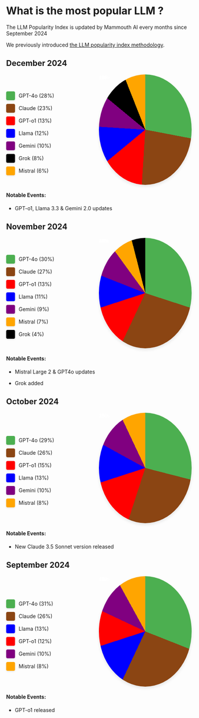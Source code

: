 # What is the most popular LLM ?

The LLM Popularity Index is updated by Mammouth AI every months since September 2024

We previously introduced <a href="../introducing-llm-popularity-index">the LLM popularity index methodology</a>.

## December 2024

<div style="display: flex; align-items: center; justify-content: space-between;">
<div class="legend" style="flex: 1; display: flex; flex-direction: column;">
        <div class="legend-item">
            <div class="color-box" style="background: #4CAF50;"></div>
            <span>GPT-4o (28%)</span>
        </div>
        <div class="legend-item">
            <div class="color-box" style="background: #8B4513;"></div>
            <span>Claude (23%)</span>
        </div>
        <div class="legend-item">
            <div class="color-box" style="background: #FF0000;"></div>
            <span>GPT-o1 (13%)</span>
        </div>
        <div class="legend-item">
            <div class="color-box" style="background: #0000FF;"></div>
            <span>Llama (12%)</span>
        </div>
        <div class="legend-item">
            <div class="color-box" style="background: #800080;"></div>
            <span>Gemini (10%)</span>
        </div>
        <div class="legend-item">
            <div class="color-box" style="background: #000000;"></div>
            <span>Grok (8%)</span>
        </div>
        <div class="legend-item">
            <div class="color-box" style="background: #FFA500;"></div>
            <span>Mistral (6%)</span>
        </div>
    </div>
<div class="pie-chart december" style="flex: 1;">
        <span class="percentage" id="dec-p28">28%</span>
        <span class="percentage" id="dec-p23">23%</span>
        <span class="percentage" id="dec-p13">13%</span>
        <span class="percentage" id="dec-p12">12%</span>
        <span class="percentage" id="dec-p10">10%</span>
        <span class="percentage" id="dec-p8">8%</span>
        <span class="percentage" id="dec-p6">6%</span>
    </div>
</div>

<div class="notes">
        <h4>Notable Events:</h4>
        <ul>
            <li>GPT-o1, Llama 3.3 & Gemini 2.0 updates</li>
        </ul>
</div>


## November 2024

<div style="display: flex; align-items: center; justify-content: space-between;">
<div class="legend" style="flex: 1; display: flex; flex-direction: column;">
        <div class="legend-item">
            <div class="color-box" style="background: #4CAF50;"></div>
            <span>GPT-4o (30%)</span>
        </div>
        <div class="legend-item">
            <div class="color-box" style="background: #8B4513;"></div>
            <span>Claude (27%)</span>
        </div>
        <div class="legend-item">
            <div class="color-box" style="background: #FF0000;"></div>
            <span>GPT-o1 (13%)</span>
        </div>
        <div class="legend-item">
            <div class="color-box" style="background: #0000FF;"></div>
            <span>Llama (11%)</span>
        </div>
        <div class="legend-item">
            <div class="color-box" style="background: #800080;"></div>
            <span>Gemini (9%)</span>
        </div>
        <div class="legend-item">
            <div class="color-box" style="background: #FFA500;"></div>
            <span>Mistral (7%)</span>
        </div>
        <div class="legend-item">
            <div class="color-box" style="background: #000000;"></div>
            <span>Grok (4%)</span>
        </div>
    </div>
<div class="pie-chart november" style="flex: 1;">
        <span class="percentage" id="nov-p30">30%</span>
        <span class="percentage" id="nov-p27">27%</span>
        <span class="percentage" id="nov-p13">13%</span>
        <span class="percentage" id="nov-p11">11%</span>
        <span class="percentage" id="nov-p9">9%</span>
        <span class="percentage" id="nov-p7">7%</span>
        <span class="percentage" id="nov-p4">4%</span>
    </div>
</div>

<div class="notes">
        <h4>Notable Events:</h4>
        <ul>
            <li>Mistral Large 2 & GPT4o updates</li>
        </ul>
        <ul>
            <li>Grok added</li>
        </ul>
</div>

## October 2024

<div style="display: flex; align-items: center; justify-content: space-between;">
<div class="legend" style="flex: 1; display: flex; flex-direction: column;">
        <div class="legend-item">
            <div class="color-box" style="background: #4CAF50;"></div>
            <span>GPT-4o (29%)</span>
        </div>
        <div class="legend-item">
            <div class="color-box" style="background: #8B4513;"></div>
            <span>Claude (26%)</span>
        </div>
        <div class="legend-item">
            <div class="color-box" style="background: #FF0000;"></div>
            <span>GPT-o1 (15%)</span>
        </div>
        <div class="legend-item">
            <div class="color-box" style="background: #0000FF;"></div>
            <span>Llama (13%)</span>
        </div>
        <div class="legend-item">
            <div class="color-box" style="background: #800080;"></div>
            <span>Gemini (10%)</span>
        </div>
        <div class="legend-item">
            <div class="color-box" style="background: #FFA500;"></div>
            <span>Mistral (8%)</span>
        </div>
    </div>
    <div class="pie-chart october" style="flex: 1;">
        <span class="percentage" id="oct-p29">29%</span>
        <span class="percentage" id="oct-p26">26%</span>
        <span class="percentage" id="oct-p15">15%</span>
        <span class="percentage" id="oct-p13">13%</span>
        <span class="percentage" id="oct-p10">10%</span>
        <span class="percentage" id="oct-p8">8%</span>
    </div>
</div>
    <div class="notes">
        <h4>Notable Events:</h4>
        <ul>
            <li>New Claude 3.5 Sonnet version released</li>
        </ul>
    </div>

## September 2024

<div style="display: flex; align-items: center; justify-content: space-between;">
<div class="legend" style="flex: 1; display: flex; flex-direction: column;">
        <div class="legend-item">
            <div class="color-box" style="background: #4CAF50;"></div>
            <span>GPT-4o (31%)</span>
        </div>
        <div class="legend-item">
            <div class="color-box" style="background: #8B4513;"></div>
            <span>Claude (26%)</span>
        </div>
        <div class="legend-item">
            <div class="color-box" style="background: #0000FF;"></div>
            <span>Llama (13%)</span>
        </div>
        <div class="legend-item">
            <div class="color-box" style="background: #FF0000;"></div>
            <span>GPT-o1 (12%)</span>
        </div>
        <div class="legend-item">
            <div class="color-box" style="background: #800080;"></div>
            <span>Gemini (10%)</span>
        </div>
        <div class="legend-item">
            <div class="color-box" style="background: #FFA500;"></div>
            <span>Mistral (8%)</span>
        </div>
    </div>
    <div class="pie-chart september" style="flex: 1;">
        <span class="percentage" id="sept-p31">31%</span>
        <span class="percentage" id="sept-p26">26%</span>
        <span class="percentage" id="sept-p13">13%</span>
        <span class="percentage" id="sept-p12">12%</span>
        <span class="percentage" id="sept-p10">10%</span>
        <span class="percentage" id="sept-p8">8%</span>
    </div>
</div>
    <div class="notes">
        <h4>Notable Events:</h4>
        <ul>
            <li>GPT-o1 released</li>
        </ul>
    </div>


<style>
    
    .pie-chart {
    width: 300px;
    height: 300px;
    border-radius: 50%;
    position: relative;
    box-shadow: 0 4px 8px rgba(0,0,0,0.1);
    }

    .pie-chart.december {
        background: conic-gradient(
            #4CAF50 0% 28%,
            #8B4513 28% 51%,
            #FF0000 51% 64%,
            #0000FF 64% 76%,
            #800080 76% 86%,
            #000000 86% 94%,
            #FFA500 94% 100%
        );
    }

    .pie-chart.november {
        background: conic-gradient(
            #4CAF50 0% 30%,
            #8B4513 30% 57%,
            #FF0000 57% 70%,
            #0000FF 70% 81%,
            #800080 81% 90%,
            #FFA500 90% 96%,
            #000000 96% 100%
        );
    }

    .pie-chart.october {
        background: conic-gradient(
        #4CAF50 0% 29%,
        #8B4513 29% 55%,
        #FF0000 55% 70%,
        #0000FF 70% 83%,
        #800080 83% 93%,
        #FFA500 93% 100%
    );
    }

    .pie-chart.september {
        background: conic-gradient(
            #4CAF50 0% 31%,
            #8B4513 31% 57%,
            #0000FF 57% 70%,
            #FF0000 70% 82%,
            #800080 82% 92%,
            #FFA500 92% 100%
        );
    }

    .legend {
        margin-top: 20px;
        flex: 1;
    }

    .legend-item {
        display: flex;
        align-items: center;
        margin: 5px 0;
    }

.color-box {
    width: 24px;
    height: 24px;
    margin-right: 10px;
    border-radius: 4px;
    box-shadow: 0 2px 4px rgba(0,0,0,0.1);
    }

    .percentage {
        position: absolute;
        color: white;
        font-weight: bold;
        font-family: Arial, sans-serif;
    }
</style>